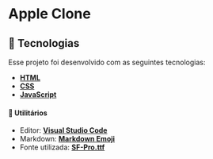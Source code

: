 # Apple Clone



## 🚀 Tecnologias

Esse projeto foi desenvolvido com as seguintes tecnologias:

- **[HTML](https://www.w3schools.com/html/)**
- **[CSS](https://www.w3schools.com/css/)**
- **[JavaScript](https://www.w3schools.com/js/)**



#### **📑 Utilitários**

- Editor: **[Visual Studio Code](https://code.visualstudio.com/)**
- Markdown: **[Markdown Emoji](https://gist.github.com/rxaviers/7360908)**
- Fonte utilizada: **[SF-Pro.ttf](https://developer.apple.com/fonts/)**

